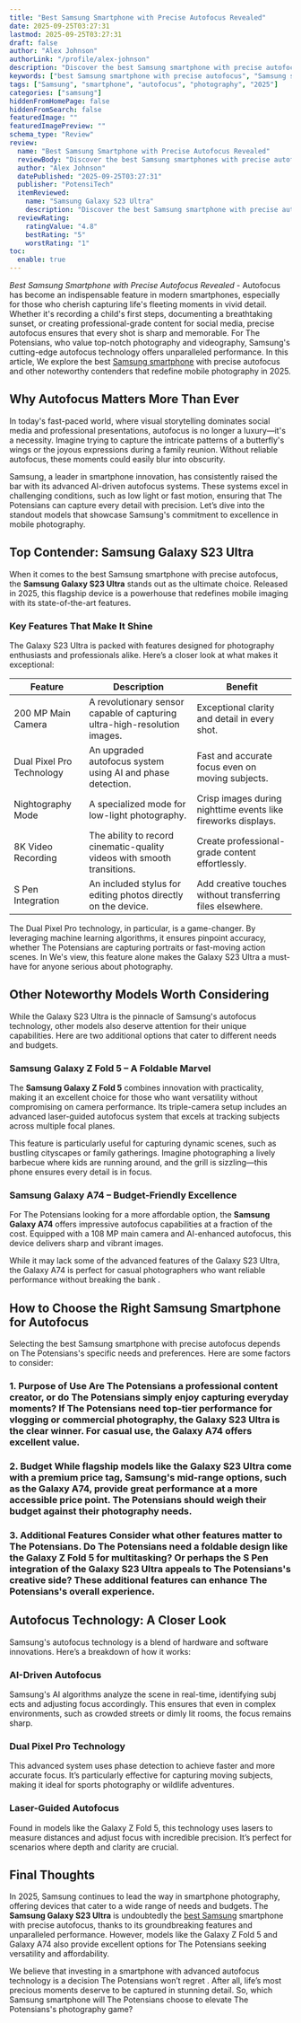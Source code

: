 ```yaml
---
title: "Best Samsung Smartphone with Precise Autofocus Revealed"
date: 2025-09-25T03:27:31
lastmod: 2025-09-25T03:27:31
draft: false
author: "Alex Johnson"
authorLink: "/profile/alex-johnson"
description: "Discover the best Samsung smartphone with precise autofocus for stunning photos and videos. Explore top features and find your perfect device today!"
keywords: ["best Samsung smartphone with precise autofocus", "Samsung smartphone autofocus review", "top Samsung smartphones for photography 2025"]
tags: ["Samsung", "smartphone", "autofocus", "photography", "2025"]
categories: ["samsung"]
hiddenFromHomePage: false
hiddenFromSearch: false
featuredImage: ""
featuredImagePreview: ""
schema_type: "Review"
review:
  name: "Best Samsung Smartphone with Precise Autofocus Revealed"
  reviewBody: "Discover the best Samsung smartphones with precise autofocus, offering unparalleled clarity and advanced features for photography and videography in 2025."
  author: "Alex Johnson"
  datePublished: "2025-09-25T03:27:31"
  publisher: "PotensiTech"
  itemReviewed:
    name: "Samsung Galaxy S23 Ultra"
    description: "Discover the best Samsung smartphone with precise autofocus for stunning photos and videos. Explore top features and find your perfect device today!"
  reviewRating:
    ratingValue: "4.8"
    bestRating: "5"
    worstRating: "1"
toc:
  enable: true
---
```


*Best Samsung Smartphone with Precise Autofocus Revealed* - Autofocus has become an indispensable feature in modern smartphones, especially for those who cherish capturing life's fleeting moments in vivid detail. Whether it's recording a child's first steps, documenting a breathtaking sunset, or creating professional-grade content for social media, precise autofocus ensures that every shot is sharp and memorable. For The Potensians, who value top-notch photography and videography, Samsung's cutting-edge autofocus technology offers unparalleled performance. In this article, We explore the best [Samsung smartphone](/samsung/cheap-samsung-smartphone-with-good-performance) with precise autofocus and other noteworthy contenders that redefine mobile photography in 2025.

## Why Autofocus Matters More Than Ever

In today's fast-paced world, where visual storytelling dominates social media and professional presentations, autofocus is no longer a luxury—it's a necessity. Imagine trying to capture the intricate patterns of a butterfly's wings or the joyous expressions during a family reunion. Without reliable autofocus, these moments could easily blur into obscurity. 

Samsung, a leader in smartphone innovation, has consistently raised the bar with its advanced AI-driven autofocus systems. These systems excel in challenging conditions, such as low light or fast motion, ensuring that The Potensians can capture every detail with precision. Let’s dive into the standout models that showcase Samsung's commitment to excellence in mobile photography.

## Top Contender: Samsung Galaxy S23 Ultra

When it comes to the best Samsung smartphone with precise autofocus, the **Samsung Galaxy S23 Ultra** stands out as the ultimate choice. Released in 2025, this flagship device is a powerhouse that redefines mobile imaging with its state-of-the-art features.

### Key Features That Make It Shine

The Galaxy S23 Ultra is packed with features designed for photography enthusiasts and professionals alike. Here’s a closer look at what makes it exceptional:

<div class="table-responsive">
<table class="html-table">
<thead>
<tr>
<th>Feature</th>
<th>Description</th>
<th>Benefit</th>
</tr>
</thead>
<tbody>
<tr>
<td>200 MP Main Camera</td>
<td>A revolutionary sensor capable of capturing ultra-high-resolution images.</td>
<td>Exceptional clarity and detail in every shot.</td>
</tr>
<tr>
<td>Dual Pixel Pro Technology</td>
<td>An upgraded autofocus system using AI and phase detection.</td>
<td>Fast and accurate focus even on moving subjects.</td>
</tr>
<tr>
<td>Nightography Mode</td>
<td>A specialized mode for low-light photography.</td>
<td>Crisp images during nighttime events like fireworks displays.</td>
</tr>
<tr>
<td>8K Video Recording</td>
<td>The ability to record cinematic-quality videos with smooth transitions.</td>
<td>Create professional-grade content effortlessly.</td>
</tr>
<tr>
<td>S Pen Integration</td>
<td>An included stylus for editing photos directly on the device.</td>
<td>Add creative touches without transferring files elsewhere.</td>
</tr>
</tbody>
</table>
</div>

The Dual Pixel Pro technology, in particular, is a game-changer. By leveraging machine learning algorithms, it ensures pinpoint accuracy, whether The Potensians are capturing portraits or fast-moving action scenes. In We's view, this feature alone makes the Galaxy S23 Ultra a must-have for anyone serious about photography.

## Other Noteworthy Models Worth Considering

While the Galaxy S23 Ultra is the pinnacle of Samsung's autofocus technology, other models also deserve attention for their unique capabilities. Here are two additional options that cater to different needs and budgets.

### Samsung Galaxy Z Fold 5 – A Foldable Marvel

The **Samsung Galaxy Z Fold 5** combines innovation with practicality, making it an excellent choice for those who want versatility without compromising on camera performance. Its triple-camera setup includes an advanced laser-guided autofocus system that excels at tracking subjects across multiple focal planes. 

This feature is particularly useful for capturing dynamic scenes, such as bustling cityscapes or family gatherings. Imagine photographing a lively barbecue where kids are running around, and the grill is sizzling—this phone ensures every detail is in focus. 

### Samsung Galaxy A74 – Budget-Friendly Excellence

For The Potensians looking for a more affordable option, the **Samsung Galaxy A74** offers impressive autofocus capabilities at a fraction of the cost. Equipped with a 108 MP main camera and AI-enhanced autofocus, this device delivers sharp and vibrant images. 

While it may lack some of the advanced features of the Galaxy S23 Ultra, the Galaxy A74 is perfect for casual photographers who want reliable performance without breaking the bank .

## How to Choose the Right Samsung Smartphone for Autofocus

Selecting the best Samsung smartphone with preci​se autofocus depends on The Potensians's specific needs and preferences. Here are some factors to consider:

### 1. Purpose of Use Are The Potensians a professional content creator, or do The Potensians simply enjoy capturing everyday moments? If The Potensians need top-t​ier performance for vlogging or commercial photography, the Galaxy S23 Ultra is the clear winner. For casual use, the Galaxy A74 offers excellent value.

### 2. Budget While flagship models like the Galaxy S23 Ultra come with a premium price tag, Samsung's mid-range options, such as the Galaxy A74, provide great performance at a more accessible price point. The Potensians should weigh their budget against their photography needs.

### 3. Additional Features Consider what other features matter to The Potensians. Do The Potensians need a foldable design like the Galaxy Z Fold 5 for multitasking? Or perhaps the S Pen integration of the Galaxy S23 Ultra appeals to The Potensians's creative side? These additional features can enhance The Potensians's overall experience.

## Autofocus Technology: A Closer Look

Samsung's autofocus technology is a blend of hardware and software innovations. Here’s a breakdown of how it works:

### AI-Driven Autofocus

Samsung's AI algorithms analyze the scene in real-time, identifying subj​ects and adjusting focus accordingly. This ensures that even in complex environments, such as crowded streets or dimly lit rooms, the focus remains sharp.

### Dual Pixel Pro Technology

This advanced system uses phase detection to achieve faster and more accurate focus. It’s particularly effective for capturing moving subjects, making it ideal for sports photography or wildlife adventures.

### Laser-Guided Autofocus

Found in models like the Galaxy Z Fold 5, this technology uses lasers to measure distances a​nd adjust focus with incredible precision. It’s perfect for scenarios where depth and clarity are crucial.

## Final Thoughts

In 2025, Samsung continues to lead the way in smartphone photography, offering devices that cater to a wide range of needs and budgets. The **Samsung Galaxy S23 Ultra** is undoubtedly the [best Samsung](/samsung/best-samsung-gadgets-for-budget-buyers) smartphone with precise autofocus, thanks to its groundbreaking features and unparalleled performance. However, models like the Galaxy Z Fold 5 and Galaxy A74 also provide excellent options for The Potensians seeking versatility and affordability.

We believe that investing in a smartphone with advanced autofocus technology is a decision The Potensians won’t regret . After all, life’s most precious moments deserve to be captured in stunning detail. So, which Samsung smartphone will The Potensians choose to elevate The Potensians's photography game?